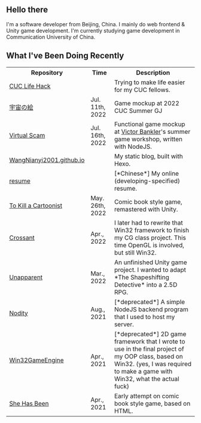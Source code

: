 ## Hello there

I'm a software developer from Beijing, China.
I mainly do web frontend & Unity game development.
I'm currently studying game development in Communication University of China.

## What I've Been Doing Recently

<table>
	<tr><th>Repository</th><th>Time</th><th>Description</th></tr>
	<tr>
		<td><a href="https://github.com/CUC-Life-Hack">CUC Life Hack</td>
		<td></td>
		<td>Trying to make life easier for my CUC fellows.</td>
	</tr>
	<tr>
		<td><a href="https://github.com/WangNianyi2001/Utyuu-no-E">宇宙の絵</a></td>
		<td>Jul. 11th, 2022</td>
		<td>Game mockup at 2022 CUC Summer GJ</td>
	</tr>
	<tr>
		<td><a href="https://github.com/WangNianyi2001/Virtual-Scam">Virtual Scam</a></td>
		<td>Jul. 16th, 2022 </td>
		<td>Functional game mockup at <a href="https://mobile.twitter.com/victorbankler">Victor Bankler</a>'s summer game workshop, written with NodeJS.</td>
	</tr>
	<tr>
		<td><a href="https://github.com/WangNianyi2001/WangNianyi2001.github.io">WangNianyi2001.github.io</a></td>
		<td></td>
		<td>My static blog, built with Hexo.</td>
	</tr>
	<tr>
		<td><a href="https://github.com/WangNianyi2001/resume">resume</a></td>
		<td></td>
		<td>[*Chinese*] My online (developing-specified) resume.</td>
	</tr>
	<tr>
		<td><a href="https://github.com/WangNianyi2001/To-Kill-a-Game-Student">To Kill a Cartoonist</a></td>
		<td>May. 26th, 2022 </td>
		<td>Comic book style game, remastered with Unity.</td>
	</tr>
	<tr>
		<td><a href="https://github.com/WangNianyi2001/Crossant">Crossant</a></td>
		<td>Apr., 2022 </td>
		<td>I later had to rewrite that Win32 framework to finish my CG class project. This time OpenGL is involved, but still Win32.</td>
	</tr>
	<tr>
		<td><a href="https://github.com/WangNianyi2001/Unapparent">Unapparent</a></td>
		<td>Mar., 2022 </td>
		<td>An unfinished Unity game project. I wanted to adapt *The Shapeshifting Detective* into a 2.5D RPG.</td>
	</tr>
	<tr>
		<td><a href="https://github.com/WangNianyi2001/Nodity">Nodity</a></td>
		<td>Aug., 2021 </td>
		<td>[*deprecated*] A simple NodeJS backend program that I used to host my server.</td>
	</tr>
	<tr>
		<td><a href="https://github.com/WangNianyi2001/Win32GameEngine">Win32GameEngine</a></td>
		<td>Apr., 2021 </td>
		<td>[*deprecated*] 2D game framework that I wrote to use in the final project of my OOP class, based on Win32. (yes, I was required to make a game with Win32, what the actual fuck)</td>
	</tr>
	<tr>
		<td><a href="https://github.com/WangNianyi2001/She-Has-Been">She Has Been</a></td>
		<td>Apr., 2021 </td>
		<td>Early attempt on comic book style game, based on HTML.</td>
	</tr>
</table>
